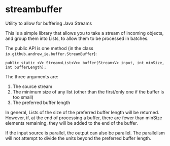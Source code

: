 # streambuffer
Utility to allow for buffering Java Streams

This is a simple library that allows you to take a stream of incoming objects, and group them into Lists, to allow them to be processed in batches.

The public API is one method (in the class `io.github.andrew_ie.buffer.StreamBuffer`):

    public static <V> Stream<List<V>> buffer(Stream<V> input, int minSize, int bufferLength);
    
The three arguments are:

1. The source stream
2. The minimum size of any list (other than the first/only one if the buffer is too small)
3. The preferred buffer length

In general, Lists of the size of the preferred buffer length will be returned. However, if, at the end of processing a buffer, there are fewer than minSize elements remaining, they will be added to the end of the buffer.

If the input source is parallel, the output can also be parallel. The parallelism will not attempt to divide the units beyond the preferred buffer length.

